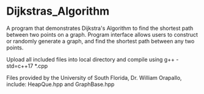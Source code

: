 # Dijkstras_Algorithm
A program that demonstrates Dijkstra's Algorithm to find the shortest path between two points on a graph. Program interface allows users to construct or randomly generate a graph, and find the shortest path between any two points.

Upload all included files into local directory and compile using g++ -std=c++17 *.cpp

Files provided by the University of South Florida, Dr. William Orapallo, include:
HeapQue.hpp and GraphBase.hpp
